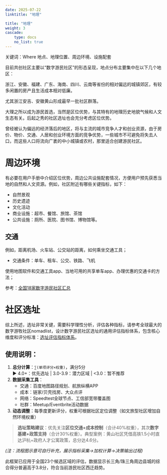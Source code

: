 ```yaml
---
date: 2025-07-22
linktitle: "地理"

title: "地理"
weight: 3
cascade:
    type: docs
    no_list: true
---
```



关键词：Where 地点、地理位置、周边环境、设施配套  

目前共创社区主要以“数字游民社区”的形态呈现，地点分布主要集中在以下几个地区：

浙江、安徽、福建、广东、海南、四川、云南等省份的相对偏远的城镇郊区，有较多闲置的房产且生活成本相对低廉。

尤其浙江安吉、安徽黄山形成最早一批社区群落。

大理之所以成为游民首选，当然是区位优势，与其特有的地理历史地貌气候和人文生态有关。后起之秀的社区选址也会充分考虑区位优势。

曾经被认为偏远的经济落后的地区，将与主流的城市竞争人才和创业资源，由于房价、物价、交通、人居和创业环境方面的竞争优势，一些城市不可避免将失去人口，而这些人口将流向广袤的中小城镇或农村，那里适合创建游民社区。

# 周边环境
有必要在用户手册中介绍区位优势，周边公共设施配套情况，方便用户预先获悉当地的自然和人文资源。例如，社区附近有哪些关键指标，如下：
- 自然景观
- 历史遗迹
- 文化活动
- 商业设施：超市、餐馆、旅馆、茶馆
- 公共设施：厕所、医院、图书馆、博物馆等。

## 交通

例如，距离机场、火车站、公交站的距离，如何乘坐交通工具；

- 交通条件：单车、租车、公交、铁路、飞机

使用地图软件和交通工具app、当地可用的共享单车app、办理优惠的交通卡的方法；

参考：[全国18家数字游民社区汇总](https://mp.weixin.qq.com/s/R3hjQeVx2qEDNi0SpYzhvg)


# 社区选址

综上所述，选址非常关键，需要科学理性分析，评估各种指标，请参考全球最大的数字游牧社区nomadlist，设计数字游民社区选址的通用评估指标体系，包含核心维度和评分标准：[选址评估指标体系](https://1drv.ms/x/c/68815da68336c6b2/EcHU6LxD9-pDrgfucS_-MYYBTb5pebWM0yCFNHmdHcOxew?e=5jChVK)。

## 使用说明：
1. **总分计算**：`∑(单项评分×权重)`，满分5分  
   ▶ 4.0+：优先选址 | 3.0-3.9：潜力区域 | <3.0：暂不推荐
2. **数据采集工具**：
   - 交通：百度地图路径规划、航旅纵横APP
   - 成本：链家/贝壳找房、大众点评
   - 网络：Speedtest全球节点、工信部宽带覆盖图
   - 社群：Meetup/Eventbrite活动数据
3. **动态调整**：每季度更新评分，权重可根据社区定位调整（如文旅型社区增加自然环境权重）

> **选址策略建议**：优先关注**区位交通+成本控制**（合计40%权重），其次**数字基建+政策支持**（合计30%权重）。典型案例：黄山社区凭借高铁1.5小时直达沪杭+政府人才公寓政策，总分达4.6分。

*(注：流程图示意可自行补充，展示指标采集→加权计算→决策输出过程)*

此框架已应用于全国23个候选区域的评估，数据显示长三角/珠三角周边县城的综合得分普遍高于3.8分，符合当前游民社区西迁趋势。


